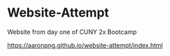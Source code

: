 # Website-Attempt
Website from day one of CUNY 2x Bootcamp

https://aaronpng.github.io/website-attempt/index.html
